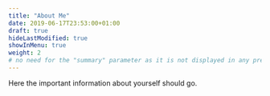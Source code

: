 ```yaml
---
title: "About Me"
date: 2019-06-17T23:53:00+01:00
draft: true
hideLastModified: true
showInMenu: true
weight: 2
# no need for the "summary" parameter as it is not displayed in any previews
---
```


Here the important information about yourself should go.

